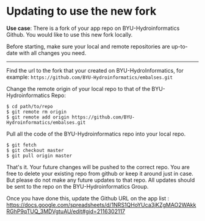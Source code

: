 
# Updating to use the new fork

**Use case**:  There is a fork of your app repo on BYU-Hydroinformatics Github. You would like to use this new fork locally. 

Before starting, make sure your local and remote repositories are up-to-date with all changes you need. 
____
Find the url to the fork that your created on BYU-HydroInformatics, for example: 
`https://github.com/BYU-Hydroinformatics/embalses.git`

Change the remote origin of your local repo to that of the BYU-Hydroinformatics Repo:
```
$ cd path/to/repo
$ git remote rm origin
$ git remote add origin https://github.com/BYU-Hydroinformatics/embalses.git
```

Pull all the code of the BYU-Hydroinformatics repo into your local repo.
```
$ git fetch
$ git checkout master
$ git pull origin master
```
That's it. Your future changes will be pushed to the correct repo. You are free to delete your existing repo from github or keep it around just in case. But please do not make any future updates to that repo. All updates should be sent to the repo on the BYU-Hydroinformatics Group. 


Once you have done this, update the Github URL on the app list : 
https://docs.google.com/spreadsheets/d/1NRS1QHoYUca3jKZgMAO2WAkkRGhP9qTUQ_3MDVgtuAU/edit#gid=2116302117

